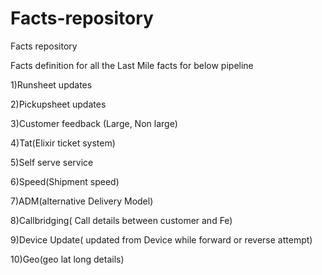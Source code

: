 # Facts-repository
Facts repository

Facts definition for all the Last Mile facts for below pipeline

1)Runsheet updates

2)Pickupsheet updates

3)Customer feedback (Large, Non large)

4)Tat(Elixir ticket system)

5)Self serve service

6)Speed(Shipment speed)

7)ADM(alternative Delivery Model)

8)Callbridging( Call details between customer and Fe)

9)Device Update( updated from Device while forward or reverse attempt)

10)Geo(geo lat long details)

